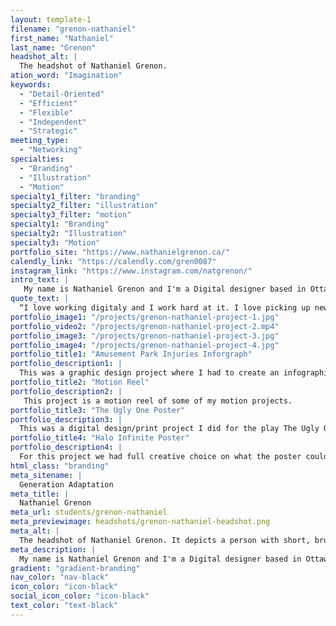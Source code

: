 ```yaml
---
layout: template-1
filename: "grenon-nathaniel"
first_name: "Nathaniel"
last_name: "Grenon"
headshot_alt: |
  The headshot of Nathaniel Grenon.
ation_word: "Imagination"
keywords:
  - "Detail-Oriented"
  - "Efficient"
  - "Flexible"
  - "Independent"
  - "Strategic"
meeting_type:
  - "Networking"
specialties:
  - "Branding"
  - "Illustration"
  - "Motion"
specialty1_filter: "branding"
specialty2_filter: "illustration"
specialty3_filter: "motion"
specialty1: "Branding"
specialty2: "Illustration"
specialty3: "Motion"
portfolio_site: "https://www.nathanielgrenon.ca/"
calendly_link: "https://calendly.com/gren0087"
instagram_link: "https://www.instagram.com/natgrenon/"
intro_text: |
   My name is Nathaniel Grenon and I'm a Digital designer based in Ottawa, On. I'v been creative all my life, been drawing since I can remember, whether its sitting down to actually create something or doodling in my homework. Now I enjoy working on branding, illustration and motion.
quote_text: |
  “I love working digitaly and I work hard at it. I love picking up new skills and learning new tricks to enhance my design capabilities.”
portfolio_image1: "/projects/grenon-nathaniel-project-1.jpg"
portfolio_video2: "/projects/grenon-nathaniel-project-2.mp4"
portfolio_image3: "/projects/grenon-nathaniel-project-3.jpg"
portfolio_image4: "/projects/grenon-nathaniel-project-4.jpg"
portfolio_title1: "Amusement Park Injuries Inforgraph"
portfolio_description1: |
  This was a graphic design project where I had to create an infographic on a random subject given to me which happened to be amusement park ride related injuries.
portfolio_title2: "Motion Reel"
portfolio_description2: |
   This project is a motion reel of some of my motion projects.
portfolio_title3: "The Ugly One Poster"
portfolio_description3: |
  This was a digital design/print project I did for the play The Ugly One.
portfolio_title4: "Halo Infinite Poster"
portfolio_description4: |
  For this project we had full creative choice on what the poster could be as long as we demonstrated double exposer effects.
html_class: "branding"
meta_sitename: |
  Generation Adaptation
meta_title: |
  Nathaniel Grenon
meta_url: students/grenon-nathaniel
meta_previewimage: headshots/grenon-nathaniel-headshot.png
meta_alt: |
  The headshot of Nathaniel Grenon. It depicts a person with short, brown hair, and a short beard, making a neutral expression whist looking directly at the camera.
meta_description: |
  My name is Nathaniel Grenon and I'm a Digital designer based in Ottawa, On. I'v been creative all my life, been drawing since I can remember, whether its sitting down to actually create something or doodling in my homework. Now I enjoy working on branding, illustration and motion.
gradient: "gradient-branding"
nav_color: "nav-black"
icon_color: "icon-black"
social_icon_color: "icon-black"
text_color: "text-black"
---
```

